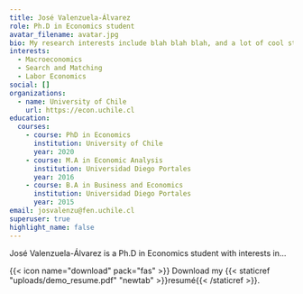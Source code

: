 ```yaml
---
title: José Valenzuela-Álvarez
role: Ph.D in Economics student
avatar_filename: avatar.jpg
bio: My research interests include blah blah blah, and a lot of cool stuff
interests:
  - Macroeconomics
  - Search and Matching
  - Labor Economics
social: []
organizations:
  - name: University of Chile
    url: https://econ.uchile.cl
education:
  courses:
    - course: PhD in Economics
      institution: University of Chile
      year: 2020
    - course: M.A in Economic Analysis
      institution: Universidad Diego Portales
      year: 2016
    - course: B.A in Business and Economics
      institution: Universidad Diego Portales
      year: 2015
email: josvalenzu@fen.uchile.cl
superuser: true
highlight_name: false
---
```


José Valenzuela-Álvarez is a Ph.D in Economics student with interests in... 

{{< icon name="download" pack="fas" >}} Download my {{< staticref "uploads/demo_resume.pdf" "newtab" >}}resumé{{< /staticref >}}.
